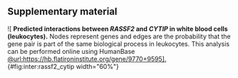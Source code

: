 ## Supplementary material

![
**Predicted interactions between *RASSF2* and *CYTIP* in white blood cells (leukocytes).**
Nodes represent genes and edges are the probability that the gene pair is part of the same biological process in leukocytes.
This analysis can be performed online using HumanBase [@url:https://hb.flatironinstitute.org/gene/9770+9595].
](images/coefs_comp/gtex_whole_blood/GIANT-CYTIP_vs_RASSF2-leukocyte.png "Interaction between RASSF2 and CYTIP"){#fig:inter:rassf2_cytip width="60%"}
